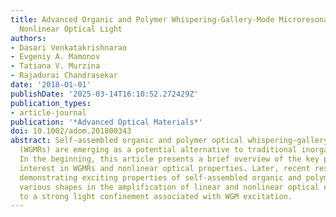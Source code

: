 ```yaml
---
title: Advanced Organic and Polymer Whispering-Gallery-Mode Microresonators for Enhanced
  Nonlinear Optical Light
authors:
- Dasari Venkatakrishnarao
- Evgeniy A. Mamonov
- Tatiana V. Murzina
- Rajadurai Chandrasekar
date: '2018-01-01'
publishDate: '2025-03-14T16:10:52.272429Z'
publication_types:
- article-journal
publication: '*Advanced Optical Materials*'
doi: 10.1002/adom.201800343
abstract: Self‐assembled organic and polymer optical whispering‐gallery‐mode resonators
  (WGMRs) are emerging as a potential alternative to traditional inorganic resonators.
  In the beginning, this article presents a brief overview of the key parameters of
  interest in WGMRs and nonlinear optical properties. Later, recent results are surveyed
  demonstrating exciting properties of self‐assembled organic and polymer WGMRs of
  various shapes in the amplification of linear and nonlinear optical effects due
  to a strong light confinement associated with WGM excitation.
---
```


